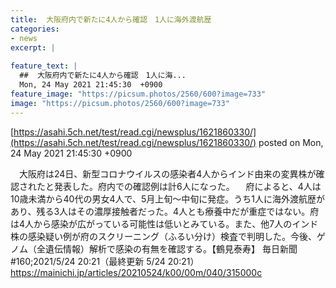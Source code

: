 ```yaml
---
title:  大阪府内で新たに4人から確認　1人に海外渡航歴  
categories:
- news
excerpt: |
  
feature_text: |
  ##  大阪府内で新たに4人から確認　1人に海...
  Mon, 24 May 2021 21:45:30  +0900
feature_image: "https://picsum.photos/2560/600?image=733"
image: "https://picsum.photos/2560/600?image=733"
---
```


[https://asahi.5ch.net/test/read.cgi/newsplus/1621860330/](https://asahi.5ch.net/test/read.cgi/newsplus/1621860330/)
posted on Mon, 24 May 2021 21:45:30  +0900

<!--more-->

　大阪府は24日、新型コロナウイルスの感染者4人からインド由来の変異株が確認されたと発表した。府内での確認例は計6人になった。 　府によると、4人は10歳未満から40代の男女4人で、5月上旬〜中旬に発症。うち1人に海外渡航歴があり、残る3人はその濃厚接触者だった。4人とも療養中だが重症ではない。府は4人から感染が広がっている可能性は低いとみている。また、他7人のインド株の感染疑い例が府のスクリーニング（ふるい分け）検査で判明した。今後、ゲノム（全遺伝情報）解析で感染の有無を確認する。【鶴見泰寿】 毎日新聞 #160;2021/5/24 20:21（最終更新 5/24 20:21） https://mainichi.jp/articles/20210524/k00/00m/040/315000c
